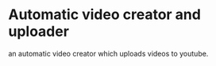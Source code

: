 # Automatic video creator and uploader

an automatic video creator which uploads videos to youtube.
